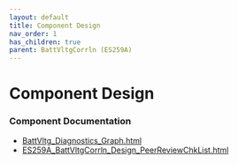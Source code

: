 ```yaml
---
layout: default
title: Component Design
nav_order: 1
has_children: true
parent: BattVltgCorrln (ES259A)
---
```

# Component Design
### Component Documentation

- [BattVltg_Diagnostics_Graph.html](Doc/BattVltg_Diagnostics_Graph.html)
- [ES259A_BattVltgCorrln_Design_PeerReviewChkList.html](Doc/ES259A_BattVltgCorrln_Design_PeerReviewChkList.html)

